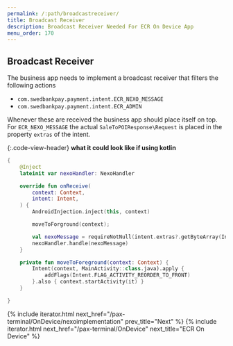 ```yaml
---
permalink: /:path/broadcastreceiver/
title: Broadcast Receiver
description: Broadcast Receiver Needed For ECR On Device App
menu_order: 170
---
```


## Broadcast Receiver

The business app needs to implement a broadcast receiver that filters the following actions

*   `com.swedbankpay.payment.intent.ECR_NEXO_MESSAGE`
*   `com.swedbankpay.payment.intent.ECR_ADMIN`

Whenever these are received the business app should place itself on top. For `ECR_NEXO_MESSAGE` the actual `SaleToPOIResponse\Request` is placed in the property `extras` of the intent.

{:.code-view-header}
**what it could look like if using kotlin**

```kotlin
{
    @Inject
    lateinit var nexoHandler: NexoHandler

    override fun onReceive(
        context: Context,
        intent: Intent,
    ) {
        AndroidInjection.inject(this, context)

        moveToForground(context);

        val nexoMessage = requireNotNull(intent.extras?.getByteArray(Intent.EXTRA_TEXT))
        nexoHandler.handle(nexoMessage)
    }

    private fun moveToForeground(context: Context) {
        Intent(context, MainActivity::class.java).apply {
            addFlags(Intent.FLAG_ACTIVITY_REORDER_TO_FRONT)
        }.also { context.startActivity(it) }
    }

}
```

{% include iterator.html next_href="/pax-terminal/OnDevice/nexoimplementation" prev_title="Next" %}
{% include iterator.html next_href="/pax-terminal/OnDevice" next_title="ECR On Device" %}
